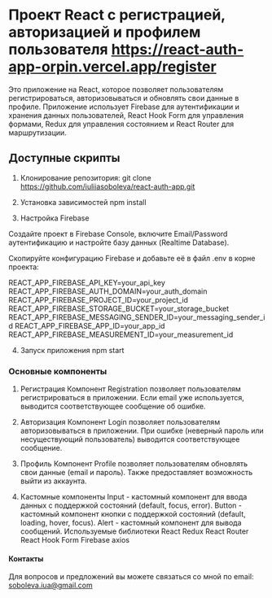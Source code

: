 # Проект React с регистрацией, авторизацией и профилем пользователя https://react-auth-app-orpin.vercel.app/register

Это приложение на React, которое позволяет пользователям регистрироваться, авторизовываться и обновлять свои данные в профиле. Приложение использует Firebase для аутентификации и хранения данных пользователей, React Hook Form для управления формами, Redux для управления состоянием и React Router для маршрутизации.

## Доступные скрипты

1. Клонирование репозитория:
git clone https://github.com/iuliiasoboleva/react-auth-app.git

2. Установка зависимостей
npm install

3. Настройка Firebase

Создайте проект в Firebase Console, включите Email/Password аутентификацию и настройте базу данных (Realtime Database).

Скопируйте конфигурацию Firebase и добавьте её в файл .env в корне проекта:

REACT_APP_FIREBASE_API_KEY=your_api_key
REACT_APP_FIREBASE_AUTH_DOMAIN=your_auth_domain
REACT_APP_FIREBASE_PROJECT_ID=your_project_id
REACT_APP_FIREBASE_STORAGE_BUCKET=your_storage_bucket
REACT_APP_FIREBASE_MESSAGING_SENDER_ID=your_messaging_sender_id
REACT_APP_FIREBASE_APP_ID=your_app_id
REACT_APP_FIREBASE_MEASUREMENT_ID=your_measurement_id

4. Запуск приложения
npm start

### Основные компоненты

1. Регистрация
Компонент Registration позволяет пользователям регистрироваться в приложении. Если email уже используется, выводится соответствующее сообщение об ошибке.

2. Авторизация
Компонент Login позволяет пользователям авторизовываться в приложении. При ошибке (неверный пароль или несуществующий пользователь) выводится соответствующее сообщение.

3. Профиль
Компонент Profile позволяет пользователям обновлять свои данные (email и пароль). Также предоставляет возможность выйти из аккаунта.

4. Кастомные компоненты
Input - кастомный компонент для ввода данных с поддержкой состояний (default, focus, error).
Button - кастомный компонент кнопки с поддержкой состояний (default, loading, hover, focus).
Alert - кастомный компонент для вывода сообщений.
Используемые библиотеки
React
Redux
React Router
React Hook Form
Firebase
axios

#### Контакты
Для вопросов и предложений вы можете связаться со мной по email: soboleva.iua@gmail.com
